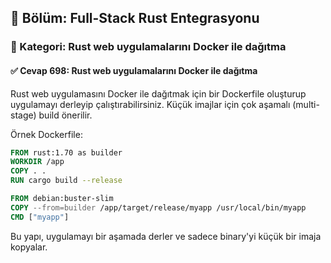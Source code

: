 ## 📘 Bölüm: Full-Stack Rust Entegrasyonu  
### 🔹 Kategori: Rust web uygulamalarını Docker ile dağıtma  
#### ✅ Cevap 698: Rust web uygulamalarını Docker ile dağıtma

Rust web uygulamasını Docker ile dağıtmak için bir Dockerfile oluşturup uygulamayı derleyip çalıştırabilirsiniz. Küçük imajlar için çok aşamalı (multi-stage) build önerilir.

Örnek Dockerfile:
```dockerfile
FROM rust:1.70 as builder
WORKDIR /app
COPY . .
RUN cargo build --release

FROM debian:buster-slim
COPY --from=builder /app/target/release/myapp /usr/local/bin/myapp
CMD ["myapp"]
```
Bu yapı, uygulamayı bir aşamada derler ve sadece binary'yi küçük bir imaja kopyalar.
